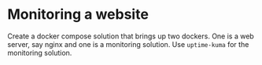 # Monitoring a website

Create a docker compose solution that brings up two dockers. One is a web server, say nginx and one is a monitoring solution. Use `uptime-kuma` for the monitoring solution.
